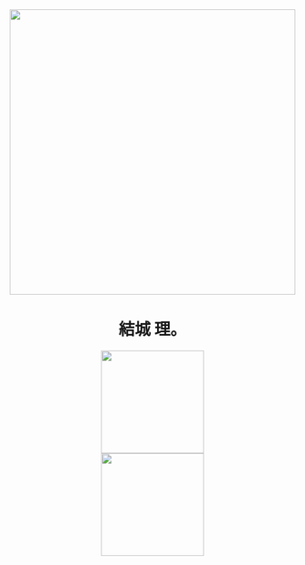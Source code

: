 <div align="center" style="display: inline_block">
  <img width="500px"align="center" alt="" src="https://i.pinimg.com/originals/b9/4a/49/b94a495938540565dc216c3a39c48bc6.gif"
</div>

<h1 align="center">結城 理。</h1>

<div align="center">
  <a href="https://github.com/luqinhasdev">
  <img height="180em" src="https://github-readme-stats.vercel.app/api?username=luqinhasdev69&show_icons=true&theme=dark"> <br>
  <img height="180em" src="https://github-readme-stats.vercel.app/api/top-langs/?username=luqinhasdev69&layout=compact&show_icons=true&theme=dark">
</div>
